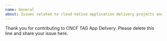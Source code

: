 ```yaml
---
name: General
about: Issues related to cloud-native application delivery projects and groups.
---
```


Thank you for contributing to CNCF TAG App Delivery. Please delete this line and
share your issue here.
